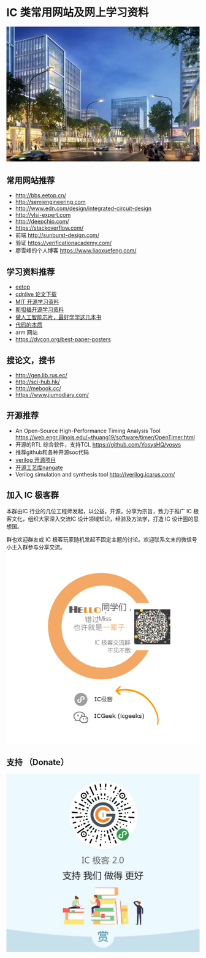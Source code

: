 # IC 类常用网站及网上学习资料

![Zhangjiang](../res/img/zhangjiang.jpg)

## 常用网站推荐

- http://bbs.eetop.cn/
- http://semiengineering.com
- http://www.edn.com/design/integrated-circuit-design
- http://vlsi-expert.com
- http://deepchip.com/
- https://stackoverflow.com/
- 前端 http://sunburst-design.com/
- 验证 https://verificationacademy.com/
- 廖雪峰的个人博客 https://www.liaoxuefeng.com/

## 学习资料推荐

- [eetop](http://bbs.eetop.cn/search.php?searchid=28&orderby=lastpost&ascdesc=desc&searchsubmit=yes)
- [cdnlive 论文下载](https://www.cadence.com/content/cadence-www/global/en_US/home/cdnlive/proceedings.html)
- [MIT 开源学习资料](https://ocw.mit.edu/courses/electrical-engineering-and-computer-science/6-776-high-speed-communication-circuits-spring-2005/)
- [斯坦福开源学习资料](https://web.stanford.edu/group/murmann_group/cgi-bin/mediawiki/index.php/Boris_Murmann)
- [做人工智能芯片，最好学学这几本书](https://zhuanlan.zhihu.com/p/30979859?utm_source=wechat_session&utm_medium=social&utm_member=M2E4M2JhYzIzMDNmMmU4OTZlYWQ0ZmFmZDQxMmVlNGY%3D%0A&from=groupmessage)
- [代码的本质](https://www.kadenze.com/courses/the-nature-of-code-ii/info?aID=1114009)
- arm 网站
- https://dvcon.org/best-paper-posters

## 搜论文，搜书

- http://gen.lib.rus.ec/
- http://sci-hub.hk/
- http://mebook.cc/
- https://www.jiumodiary.com/

## 开源推荐

- An Open-Source High-Performance Timing Analysis Tool  https://web.engr.illinois.edu/~thuang19/software/timer/OpenTimer.html
- 开源的RTL 综合软件，支持TCL https://github.com/YosysHQ/yosys 
- 推荐github和各种开源soc代码
- [verilog 开源项目](https://mp.weixin.qq.com/s/JxjnpR0CYGHH_99lqhEe-A)
- [开源工艺库nangate](http://www.nangate.com/?page_id=2328)
- Verilog simulation and synthesis tool http://iverilog.icarus.com/

## 加入 IC 极客群

本群由IC 行业的几位工程师发起，以公益，开源，分享为宗旨，致力于推广 IC 极客文化，组织大家深入交流IC 设计领域知识，经验及方法学，打造 IC 设计圈的思想国。

群也欢迎群友或 IC 极客玩家随机发起不固定主题的讨论。欢迎联系文末的微信号小主入群参与分享交流。
![入群](../res/img/group_invitation.png)

## 支持 （Donate）

![Donate](../res/img/support_icgeek.jpg)